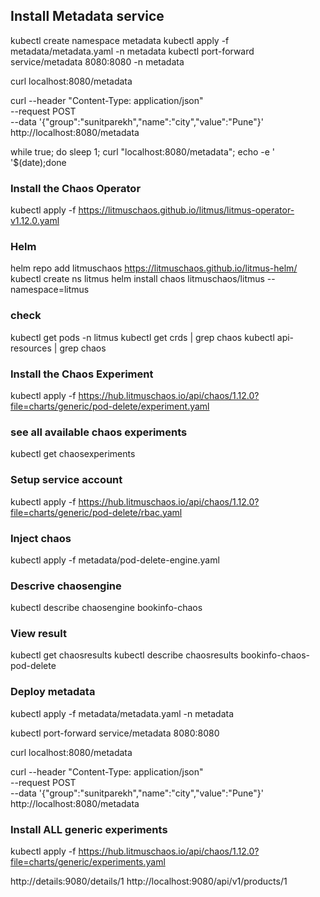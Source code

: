 ## Install Metadata service
kubectl create namespace metadata 
kubectl apply -f metadata/metadata.yaml -n metadata
kubectl port-forward service/metadata 8080:8080  -n metadata

curl localhost:8080/metadata

curl --header "Content-Type: application/json" \
  --request POST \
  --data '{"group":"sunitparekh","name":"city","value":"Pune"}' \
  http://localhost:8080/metadata

while true; do sleep 1; curl "localhost:8080/metadata"; echo -e '    '$(date);done


### Install the Chaos Operator
kubectl apply -f https://litmuschaos.github.io/litmus/litmus-operator-v1.12.0.yaml


### Helm 
helm repo add litmuschaos https://litmuschaos.github.io/litmus-helm/
kubectl create ns litmus
helm install chaos litmuschaos/litmus --namespace=litmus


### check
kubectl get pods -n litmus
kubectl get crds | grep chaos
kubectl api-resources | grep chaos

### Install the Chaos Experiment 
kubectl apply -f https://hub.litmuschaos.io/api/chaos/1.12.0?file=charts/generic/pod-delete/experiment.yaml

### see all available chaos experiments
kubectl get chaosexperiments

### Setup service account
kubectl apply -f https://hub.litmuschaos.io/api/chaos/1.12.0?file=charts/generic/pod-delete/rbac.yaml

### Inject chaos
kubectl apply -f metadata/pod-delete-engine.yaml

### Descrive chaosengine
kubectl describe chaosengine bookinfo-chaos

### View result
kubectl get chaosresults
kubectl describe chaosresults bookinfo-chaos-pod-delete


### Deploy metadata
kubectl apply -f metadata/metadata.yaml -n metadata

kubectl port-forward service/metadata 8080:8080

curl localhost:8080/metadata

curl --header "Content-Type: application/json" \
  --request POST \
  --data '{"group":"sunitparekh","name":"city","value":"Pune"}' \
  http://localhost:8080/metadata



### Install ALL generic experiments
kubectl apply -f https://hub.litmuschaos.io/api/chaos/1.12.0?file=charts/generic/experiments.yaml

http://details:9080/details/1
http://localhost:9080/api/v1/products/1